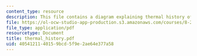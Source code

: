 ```yaml
---
content_type: resource
description: This file contains a diagram explaining thermal history of the universe.
file: https://ol-ocw-studio-app-production.s3.amazonaws.com/courses/8-282j-introduction-to-astronomy-spring-2006/4054121140159bcd5f9e2ae64e377a58_thermal_history.pdf
file_type: application/pdf
resourcetype: Document
title: thermal_history.pdf
uid: 40541211-4015-9bcd-5f9e-2ae64e377a58
---
```

